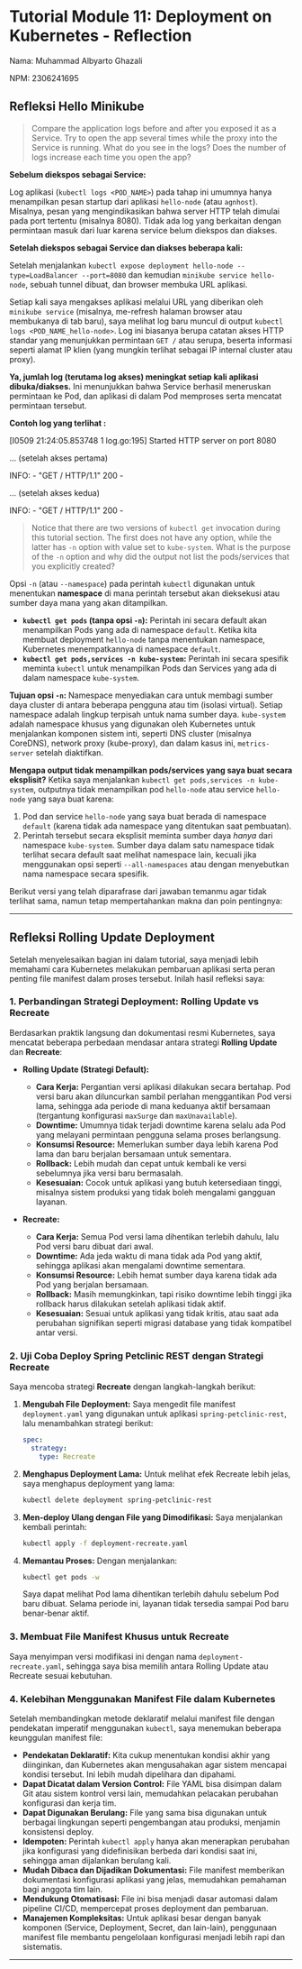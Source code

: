 # Tutorial Module 11: Deployment on Kubernetes - Reflection
Nama: Muhammad Albyarto Ghazali

NPM: 2306241695

## Refleksi Hello Minikube

> Compare the application logs before and after you exposed it as a Service. Try to open the app several times while the proxy into the Service is running. What do you see in the logs? Does the number of logs increase each time you open the app?

**Sebelum diekspos sebagai Service:**

Log aplikasi (`kubectl logs <POD_NAME>`) pada tahap ini umumnya hanya menampilkan pesan startup dari aplikasi `hello-node` (atau `agnhost`). Misalnya, pesan yang mengindikasikan bahwa server HTTP telah dimulai pada port tertentu (misalnya 8080). Tidak ada log yang berkaitan dengan permintaan masuk dari luar karena service belum diekspos dan diakses.

**Setelah diekspos sebagai Service dan diakses beberapa kali:**

Setelah menjalankan `kubectl expose deployment hello-node --type=LoadBalancer --port=8080` dan kemudian `minikube service hello-node`, sebuah tunnel dibuat, dan browser membuka URL aplikasi.

Setiap kali saya mengakses aplikasi melalui URL yang diberikan oleh `minikube service` (misalnya, me-refresh halaman browser atau membukanya di tab baru), saya melihat log baru muncul di output `kubectl logs <POD_NAME_hello-node>`. Log ini biasanya berupa catatan akses HTTP standar yang menunjukkan permintaan `GET /` atau serupa, beserta informasi seperti alamat IP klien (yang mungkin terlihat sebagai IP internal cluster atau proxy).

**Ya, jumlah log (terutama log akses) meningkat setiap kali aplikasi dibuka/diakses.** Ini menunjukkan bahwa Service berhasil meneruskan permintaan ke Pod, dan aplikasi di dalam Pod memproses serta mencatat permintaan tersebut.

**Contoh log yang terlihat :**

[I0509 21:24:05.853748 1 log.go:195] Started HTTP server on port 8080

... (setelah akses pertama)

<timestamp> INFO: <IP Address> - "GET / HTTP/1.1" 200 -

... (setelah akses kedua)

<timestamp> INFO: <IP Address> - "GET / HTTP/1.1" 200 -

> Notice that there are two versions of `kubectl get` invocation during this tutorial section. The first does not have any option, while the latter has `-n` option with value set to `kube-system`. What is the purpose of the `-n` option and why did the output not list the pods/services that you explicitly created?

Opsi `-n` (atau `--namespace`) pada perintah `kubectl` digunakan untuk menentukan **namespace** di mana perintah tersebut akan dieksekusi atau sumber daya mana yang akan ditampilkan.

*   **`kubectl get pods` (tanpa opsi `-n`):** Perintah ini secara default akan menampilkan Pods yang ada di namespace `default`. Ketika kita membuat deployment `hello-node` tanpa menentukan namespace, Kubernetes menempatkannya di namespace `default`.
*   **`kubectl get pods,services -n kube-system`:** Perintah ini secara spesifik meminta `kubectl` untuk menampilkan Pods dan Services yang ada di dalam namespace `kube-system`.

**Tujuan opsi `-n`:**
Namespace menyediakan cara untuk membagi sumber daya cluster di antara beberapa pengguna atau tim (isolasi virtual). Setiap namespace adalah lingkup terpisah untuk nama sumber daya. `kube-system` adalah namespace khusus yang digunakan oleh Kubernetes untuk menjalankan komponen sistem inti, seperti DNS cluster (misalnya CoreDNS), network proxy (kube-proxy), dan dalam kasus ini, `metrics-server` setelah diaktifkan.

**Mengapa output tidak menampilkan pods/services yang saya buat secara eksplisit?**
Ketika saya menjalankan `kubectl get pods,services -n kube-system`, outputnya tidak menampilkan pod `hello-node` atau service `hello-node` yang saya buat karena:
1.  Pod dan service `hello-node` yang saya buat berada di namespace `default` (karena tidak ada namespace yang ditentukan saat pembuatan).
2.  Perintah tersebut secara eksplisit meminta sumber daya *hanya* dari namespace `kube-system`.
Sumber daya dalam satu namespace tidak terlihat secara default saat melihat namespace lain, kecuali jika menggunakan opsi seperti `--all-namespaces` atau dengan menyebutkan nama namespace secara spesifik.

Berikut versi yang telah diparafrase dari jawaban temanmu agar tidak terlihat sama, namun tetap mempertahankan makna dan poin pentingnya:

---

## Refleksi Rolling Update Deployment

Setelah menyelesaikan bagian ini dalam tutorial, saya menjadi lebih memahami cara Kubernetes melakukan pembaruan aplikasi serta peran penting file manifest dalam proses tersebut. Inilah hasil refleksi saya:

### 1. Perbandingan Strategi Deployment: Rolling Update vs Recreate

Berdasarkan praktik langsung dan dokumentasi resmi Kubernetes, saya mencatat beberapa perbedaan mendasar antara strategi **Rolling Update** dan **Recreate**:

* **Rolling Update (Strategi Default):**

  * **Cara Kerja:** Pergantian versi aplikasi dilakukan secara bertahap. Pod versi baru akan diluncurkan sambil perlahan menggantikan Pod versi lama, sehingga ada periode di mana keduanya aktif bersamaan (tergantung konfigurasi `maxSurge` dan `maxUnavailable`).
  * **Downtime:** Umumnya tidak terjadi downtime karena selalu ada Pod yang melayani permintaan pengguna selama proses berlangsung.
  * **Konsumsi Resource:** Memerlukan sumber daya lebih karena Pod lama dan baru berjalan bersamaan untuk sementara.
  * **Rollback:** Lebih mudah dan cepat untuk kembali ke versi sebelumnya jika versi baru bermasalah.
  * **Kesesuaian:** Cocok untuk aplikasi yang butuh ketersediaan tinggi, misalnya sistem produksi yang tidak boleh mengalami gangguan layanan.

* **Recreate:**

  * **Cara Kerja:** Semua Pod versi lama dihentikan terlebih dahulu, lalu Pod versi baru dibuat dari awal.
  * **Downtime:** Ada jeda waktu di mana tidak ada Pod yang aktif, sehingga aplikasi akan mengalami downtime sementara.
  * **Konsumsi Resource:** Lebih hemat sumber daya karena tidak ada Pod yang berjalan bersamaan.
  * **Rollback:** Masih memungkinkan, tapi risiko downtime lebih tinggi jika rollback harus dilakukan setelah aplikasi tidak aktif.
  * **Kesesuaian:** Sesuai untuk aplikasi yang tidak kritis, atau saat ada perubahan signifikan seperti migrasi database yang tidak kompatibel antar versi.

### 2. Uji Coba Deploy Spring Petclinic REST dengan Strategi Recreate

Saya mencoba strategi **Recreate** dengan langkah-langkah berikut:

1. **Mengubah File Deployment:**
   Saya mengedit file manifest `deployment.yaml` yang digunakan untuk aplikasi `spring-petclinic-rest`, lalu menambahkan strategi berikut:

   ```yaml
   spec:
     strategy:
       type: Recreate
   ```

2. **Menghapus Deployment Lama:**
   Untuk melihat efek Recreate lebih jelas, saya menghapus deployment yang lama:

   ```bash
   kubectl delete deployment spring-petclinic-rest
   ```

3. **Men-deploy Ulang dengan File yang Dimodifikasi:**
   Saya menjalankan kembali perintah:

   ```bash
   kubectl apply -f deployment-recreate.yaml
   ```

4. **Memantau Proses:**
   Dengan menjalankan:

   ```bash
   kubectl get pods -w
   ```

   Saya dapat melihat Pod lama dihentikan terlebih dahulu sebelum Pod baru dibuat. Selama periode ini, layanan tidak tersedia sampai Pod baru benar-benar aktif.


### 3. Membuat File Manifest Khusus untuk Recreate

Saya menyimpan versi modifikasi ini dengan nama `deployment-recreate.yaml`, sehingga saya bisa memilih antara Rolling Update atau Recreate sesuai kebutuhan.

### 4. Kelebihan Menggunakan Manifest File dalam Kubernetes

Setelah membandingkan metode deklaratif melalui manifest file dengan pendekatan imperatif menggunakan `kubectl`, saya menemukan beberapa keunggulan manifest file:

* **Pendekatan Deklaratif:**
  Kita cukup menentukan kondisi akhir yang diinginkan, dan Kubernetes akan mengusahakan agar sistem mencapai kondisi tersebut. Ini lebih mudah dipelihara dan dipahami.
* **Dapat Dicatat dalam Version Control:**
  File YAML bisa disimpan dalam Git atau sistem kontrol versi lain, memudahkan pelacakan perubahan konfigurasi dan kerja tim.
* **Dapat Digunakan Berulang:**
  File yang sama bisa digunakan untuk berbagai lingkungan seperti pengembangan atau produksi, menjamin konsistensi deploy.
* **Idempoten:**
  Perintah `kubectl apply` hanya akan menerapkan perubahan jika konfigurasi yang didefinisikan berbeda dari kondisi saat ini, sehingga aman dijalankan berulang kali.
* **Mudah Dibaca dan Dijadikan Dokumentasi:**
  File manifest memberikan dokumentasi konfigurasi aplikasi yang jelas, memudahkan pemahaman bagi anggota tim lain.
* **Mendukung Otomatisasi:**
  File ini bisa menjadi dasar automasi dalam pipeline CI/CD, mempercepat proses deployment dan pembaruan.
* **Manajemen Kompleksitas:**
  Untuk aplikasi besar dengan banyak komponen (Service, Deployment, Secret, dan lain-lain), penggunaan manifest file membantu pengelolaan konfigurasi menjadi lebih rapi dan sistematis.

---
